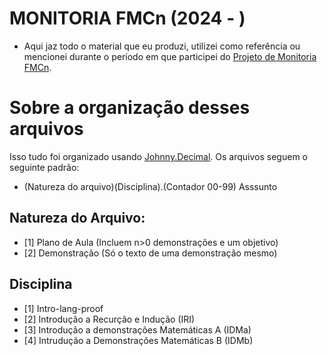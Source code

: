 # MONITORIA FMCn (2024 - )

- Aqui jaz todo o material que eu produzi, utilizei como referência ou mencionei durante o período em que participei do [Projeto de Monitoria FMCn](fmc.imd.ufrn.br).

# Sobre a organização desses arquivos

Isso tudo foi organizado usando [Johnny.Decimal](johnnydecimal.com). Os arquivos seguem o seguinte padrão:

- (Natureza do arquivo)(Disciplina).(Contador 00-99) Asssunto

## Natureza do Arquivo:

- [1] Plano de Aula (Incluem n>0 demonstrações e um objetivo)
- [2] Demonstração (Só o texto de uma demonstração mesmo)

## Disciplina
- [1] Intro-lang-proof
- [2] Introdução a Recurção e Indução (IRI)
- [3] Introdução a demonstrações Matemáticas A (IDMa)
- [4] Intrudução a Demonstrações Matemáticas B (IDMb)


